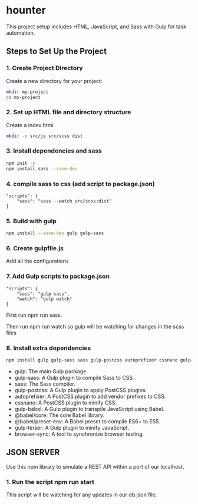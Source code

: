 # hounter

This project setup includes HTML, JavaScript, and Sass with Gulp for task automation.

## Steps to Set Up the Project

### 1. Create Project Directory

Create a new directory for your project:

```bash
mkdir my-project
cd my-project
```

### 2. Set up HTML file and directory structure

Create a index.html

```bash
mkdir -p src/js src/scss dist
```

### 3. Install dependencies and sass

```bash
npm init -y
npm install sass --save-dev
```

### 4. compile sass to css (add script to package.json)

```
"scripts": {
    "sass": "sass --watch src/scss:dist"
}
```

### 5. Build with gulp

```bash
npm install --save-dev gulp gulp-sass
```

### 6. Create gulpfile.js

Add all the configurations

### 7. Add Gulp scripts to package.json

```
"scripts": {
    "sass": "gulp sass",
    "watch": "gulp watch"
}
```

First run npm run sass.

Then run npm run watch so gulp will be watching for changes in the scss files

### 8. Install extra dependencies

```bash
npm install gulp gulp-sass sass gulp-postcss autoprefixer cssnano gulp-babel @babel/core @babel/preset-env gulp-terser browser-sync --save-dev
```

- gulp: The main Gulp package.
- gulp-sass: A Gulp plugin to compile Sass to CSS.
- sass: The Sass compiler.
- gulp-postcss: A Gulp plugin to apply PostCSS plugins.
- autoprefixer: A PostCSS plugin to add vendor prefixes to CSS.
- cssnano: A PostCSS plugin to minify CSS.
- gulp-babel: A Gulp plugin to transpile JavaScript using Babel.
- @babel/core: The core Babel library.
- @babel/preset-env: A Babel preset to compile ES6+ to ES5.
- gulp-terser: A Gulp plugin to minify JavaScript.
- browser-sync: A tool to synchronize browser testing.

## JSON SERVER

Use this npm library to simulate a REST API within a port of our localhost.

### 1. Run the script npm run start

This script will be watching for any updates in our db.json file.
